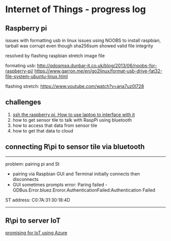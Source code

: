 # Internet of Things - progress log

## Raspberry pi
issues with formatting usb in linux
issues using NOOBS to install raspbian, tarball was corrupt even though sha256sum showed valid file integrity

resolved by flashing raspbian stretch image file


formating usb: http://qdosmsq.dunbar-it.co.uk/blog/2013/06/noobs-for-raspberry-pi/
https://www.garron.me/en/go2linux/format-usb-drive-fat32-file-system-ubuntu-linux.html

flashing stretch:
https://www.youtube.com/watch?v=ana7uz0l728

## challenges
1. [ssh the raspberry pi. How to use laptop to interface with it](https://www.raspberrypi.org/documentation/remote-access/ssh/)
1. how to get sensor tile to talk with RaspPi using bluetooth
2. how to access that data from sensor tile
3. how to get that data to cloud

## connecting R\pi to sensor tile via bluetooth
---
problem: pairing pi and St
- pairing via Raspbian GUI and Terminal initially connects then disconnects
- GUI sometimes prompts error: Paring failed - GDBus.Error.bluez.Eroror.AuthenticationFailed:Authentication Failed


ST address: C0:7A:31:30:18:4D


---




## R\pi to server IoT
[promising for IoT using Azure](https://docs.microsoft.com/en-us/azure/iot-suite/iot-suite-v1-raspberry-pi-kit-c-get-started-basic)
